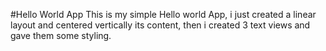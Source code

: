 #Hello World App
This is my simple Hello world App, i just created a linear layout and centered vertically its content, then i created 3 text views and gave them some styling.